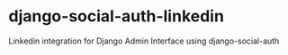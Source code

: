 django-social-auth-linkedin
===========================

Linkedin integration for Django Admin Interface using django-social-auth  